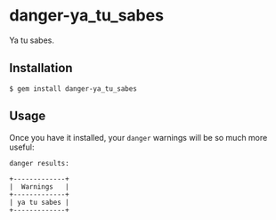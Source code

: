 # danger-ya\_tu\_sabes

Ya tu sabes.

## Installation

    $ gem install danger-ya_tu_sabes

## Usage

Once you have it installed, your `danger` warnings will be so much more
useful:

```
danger results:

+-------------+
|  Warnings   |
+-------------+
| ya tu sabes |
+-------------+
```

